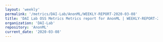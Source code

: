 ```yaml
---
layout: 'weekly'
permalink: '/metrics/DAI-Lab/AnonML/WEEKLY-REPORT-2020-03-08'
title: 'DAI Lab OSS Metrics Metrics report for AnonML | WEEKLY-REPORT-2020-03-08'
organization: 'DAI-Lab'
repository: 'AnonML'
current_date: '2020-03-08'
---
```

